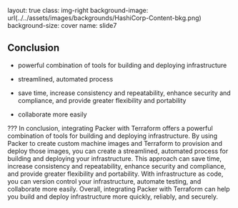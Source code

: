 layout: true
class: img-right
background-image: url(../../assets/images/backgrounds/HashiCorp-Content-bkg.png)
background-size: cover
name: slide7

## Conclusion

- powerful combination of tools for building and deploying infrastructure

- streamlined, automated process

- save time, increase consistency and repeatability, enhance security and compliance, and provide greater flexibility and portability

- collaborate more easily

???
In conclusion, integrating Packer with Terraform offers a powerful combination of tools for building and deploying infrastructure. By using Packer to create custom machine images and Terraform to provision and deploy those images, you can create a streamlined, automated process for building and deploying your infrastructure. This approach can save time, increase consistency and repeatability, enhance security and compliance, and provide greater flexibility and portability. With infrastructure as code, you can version control your infrastructure, automate testing, and collaborate more easily. Overall, integrating Packer with Terraform can help you build and deploy infrastructure more quickly, reliably, and securely.


